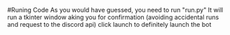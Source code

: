 #Runing Code
As you would have guessed, you need to run "run.py"
It will run a tkinter window aking you for confirmation (avoiding accidental runs and request to the discord api)
click launch to definitely launch the bot
